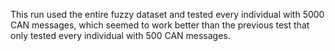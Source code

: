 This run used the entire fuzzy dataset and tested every individual with 5000 CAN
messages, which seemed to work better than the previous test that only tested
every individual with 500 CAN messages.  
